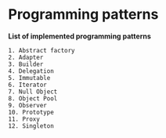 # Programming patterns #

**List of implemented programming patterns**

    1. Abstract factory
    2. Adapter
    3. Builder
    4. Delegation
    5. Immutable
    6. Iterator
    7. Null Object
    8. Object Pool
    9. Observer
    10. Prototype
    11. Proxy
    12. Singleton
